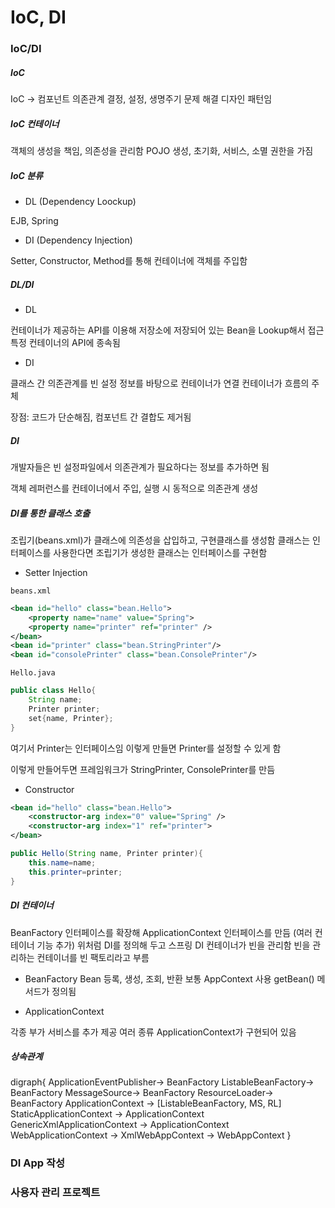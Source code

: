 # IoC, DI

### IoC/DI

##### IoC

IoC -> 컴포넌트 의존관계 결정, 설정, 생명주기 문제 해결
디자인 패턴임

##### IoC 컨테이너

객체의 생성을 책임, 의존성을 관리함
POJO 생성, 초기화, 서비스, 소멸 권한을 가짐

##### IoC 분류

* DL (Dependency Loockup)

EJB, Spring

* DI (Dependency Injection)

Setter, Constructor, Method를 통해 컨테이너에 객체를 주입함

##### DL/DI

* DL

컨테이너가 제공하는 API를 이용해 저장소에 저장되어 있는 Bean을 Lookup해서 접근
특정 컨테이너의 API에 종속됨

* DI

클래스 간 의존관계를 빈 설정 정보를 바탕으로 컨테이너가 연결
컨테이너가 흐름의 주체

장점: 코드가 단순해짐, 컴포넌트 간 결합도 제거됨

##### DI

개발자들은 빈 설정파일에서 의존관계가 필요하다는 정보를 추가하면 됨

객체 레퍼런스를 컨테이너에서 주입, 실행 시 동적으로 의존관계 생성

##### DI를 통한 클래스 호출

조립기(beans.xml)가 클래스에 의존성을 삽입하고, 구현클래스를 생성함
클래스는 인터페이스를 사용한다면 조립기가 생성한 클래스는 인터페이스를 구현함

* Setter Injection

`beans.xml`

```xml
<bean id="hello" class="bean.Hello">
    <property name="name" value="Spring">
    <property name="printer" ref="printer" />
</bean>
<bean id="printer" class="bean.StringPrinter"/>
<bean id="consolePrinter" class="bean.ConsolePrinter"/>
```

`Hello.java`

```java
public class Hello{
    String name;
    Printer printer;
    set{name, Printer};
}
```
여기서 Printer는 인터페이스임
이렇게 만들면 Printer를 설정할 수 있게 함

이렇게 만들어두면 프레임워크가 StringPrinter, ConsolePrinter를 만듬

* Constructor

```xml
<bean id="hello" class="bean.Hello">
    <constructor-arg index="0" value="Spring" />
    <constructor-arg index="1" ref="printer">
</bean>
```

```java
public Hello(String name, Printer printer){
    this.name=name;
    this.printer=printer;
}
```

##### DI 컨테이너

BeanFactory 인터페이스를 확장해 ApplicationContext 인터페이스를 만듬 (여러 컨테이너 기능 추가)
위처럼 DI를 정의해 두고 스프링 DI 컨테이너가 빈을 관리함
빈을 관리하는 컨테이너를 빈 팩토리라고 부름

* BeanFactory
Bean 등록, 생성, 조회, 반환
보통 AppContext 사용
getBean() 메서드가 정의됨

* ApplicationContext

각종 부가 서비스를 추가 제공
여러 종류 ApplicationContext가 구현되어 있음

##### 상속관계

digraph{
    ApplicationEventPublisher-> BeanFactory
    ListableBeanFactory-> BeanFactory
    MessageSource-> BeanFactory
    ResourceLoader-> BeanFactory
    ApplicationContext -> [ListableBeanFactory, MS, RL]
    StaticApplicationContext -> ApplicationContext
    GenericXmlApplicationContext -> ApplicationContext
    WebApplicationContext ->
    XmlWebAppContext -> WebAppContext
} 

### DI App 작성

### 사용자 관리 프로젝트